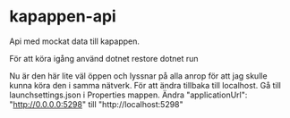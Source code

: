 # kapappen-api
Api med mockat data till kapappen. 

För att köra igång använd 
dotnet restore
dotnet run

Nu är den här lite väl öppen och lyssnar på alla anrop för att jag skulle kunna köra den i samma nätverk. 
För att ändra tillbaka till localhost. Gå till launchsettings.json i Properties mappen. 
Ändra "applicationUrl": "http://0.0.0.0:5298" till "http://localhost:5298"
